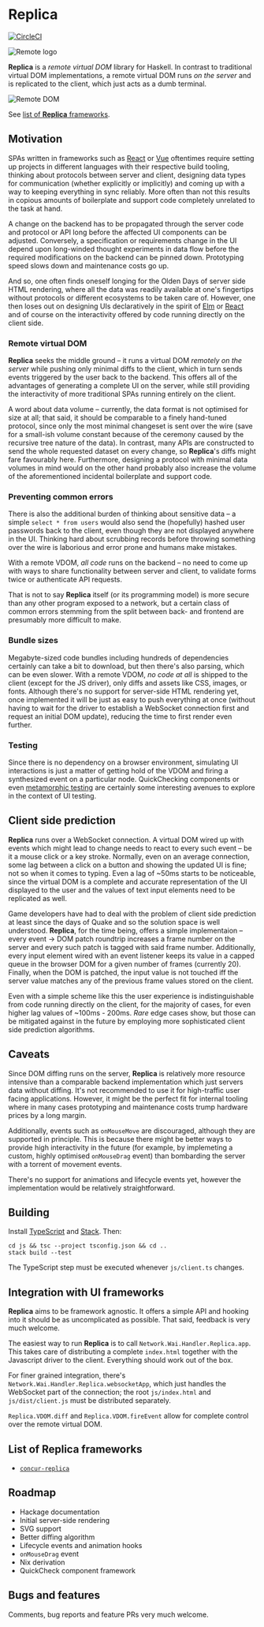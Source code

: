 # Replica

[![CircleCI](https://circleci.com/gh/pkamenarsky/replica.svg?style=svg)](https://circleci.com/gh/pkamenarsky/replica)

![Remote logo](./docs/replica-logo.svg)

**Replica** is a *remote virtual DOM* library for Haskell. In contrast to traditional virtual DOM implementations, a remote virtual DOM runs *on the server* and is replicated to the client, which just acts as a dumb terminal.

![Remote DOM](./docs/replica-dom.svg)

See [list of **Replica** frameworks](#list-of-replica-frameworks).

## Motivation

SPAs written in frameworks such as [React](https://reactjs.org) or [Vue](https://vuejs.org) oftentimes require setting up projects in different languages with their respective build tooling, thinking about protocols between server and client, designing data types for communication (whether explicitly or implicitly) and coming up with a way to keeping everything in sync reliably. More often than not this results in copious amounts of boilerplate and support code completely unrelated to the task at hand.

A change on the backend has to be propagated through the server code and protocol or API long before the affected UI components can be adjusted. Conversely, a specification or requirements change in the UI depend upon long-winded thought experiments in data flow before the required modifications on the backend can be pinned down. Prototyping speed slows down and maintenance costs go up.

And so, one often finds oneself longing for the Olden Days of server side HTML rendering, where all the data was readily available at one's fingertips without protocols or different ecosystems to be taken care of. However, one then loses out on designing UIs declaratively in the spirit of [Elm](https://elm-lang.org) or [React](https://reactjs.org) and of course on the interactivity offered by code running directly on the client side.

### Remote virtual DOM

**Replica** seeks the middle ground – it runs a virtual DOM *remotely on the server* while pushing only minimal diffs to the client, which in turn sends events triggered by the user back to the backend. This offers all of the advantages of generating a complete UI on the server, while still providing the interactivity of more traditional SPAs running entirely on the client.

A word about data volume – currently, the data format is not optimised for size at all; that said, it should be comparable to a finely hand-tuned protocol, since only the most minimal changeset is sent over the wire (save for a small-ish volume constant because of the ceremony caused by the recursive tree nature of the data). In contrast, many APIs are constructed to send the whole requested dataset on every change, so **Replica**'s diffs might fare favourably here. Furthermore, designing a protocol with minimal data volumes in mind would on the other hand probably also increase the volume of the aforementioned incidental boilerplate and support code.

### Preventing common errors

There is also the additional burden of thinking about sensitive data – a simple `select * from users` would also send the (hopefully) hashed user passwords back to the client, even though they are not displayed anywhere in the UI. Thinking hard about scrubbing records before throwing something over the wire is laborious and error prone and humans make mistakes.

With a remote VDOM, *all code* runs on the backend – no need to come up with ways to share functionality between server and client, to validate forms twice or authenticate API requests.

That is not to say **Replica** itself (or its programming model) is more secure than any other program exposed to a network, but a certain class of common errors stemming from the split between back- and frontend are presumably more difficult to make.

### Bundle sizes

Megabyte-sized code bundles including hundreds of dependencies certainly can take a bit to download, but then there's also parsing, which can be even slower. With a remote VDOM, *no code at all* is shipped to the client (except for the JS driver), only diffs and assets like CSS, images, or fonts. Although there's no support for server-side HTML rendering yet, once implemented it will be just as easy to push everything at once (without having to wait for the driver to establish a WebSocket connection first and request an initial DOM update), reducing the time to first render even further.

### Testing

Since there is no dependency on a browser environment, simulating UI interactions is just a matter of getting hold of the VDOM and firing a synthesized event on a particular node. QuickChecking components or even [metamorphic testing](http://www.lsi.us.es/~segura/files/papers/segura17-tse.pdf) are certainly some interesting avenues to explore in the context of UI testing.

## Client side prediction

**Replica** runs over a WebSocket connection. A virtual DOM wired up with events which might lead to change needs to react to every such event – be it a mouse click or a key stroke. Normally, even on an average connection, some lag between a click on a button and showing the updated UI is fine; not so when it comes to typing. Even a lag of ~50ms starts to be noticeable, since the virtual DOM is a complete and accurate representation of the UI displayed to the user and the values of text input elements need to be replicated as well.

Game developers have had to deal with the problem of client side prediction at least since the days of Quake and so the solution space is well understood. **Replica**, for the time being, offers a simple implementaion – every event → DOM patch roundtrip increases a frame number on the server and every such patch is tagged with said frame number. Additionally, every input element wired with an event listener keeps its value in a capped queue in the browser DOM for a given number of frames (currently 20). Finally, when the DOM is patched, the input value is not touched iff the server value matches any of the previous frame values stored on the client.

Even with a simple scheme like this the user experience is indistinguishable from code running directly on the client, for the majority of cases, for even higher lag values of ~100ms - 200ms. *Rare* edge cases show, but those can be mitigated against in the future by employing more sophisticated client side prediction algorithms.

## Caveats

Since DOM diffing runs on the server, **Replica** is relatively more resource intensive than a comparable backend implementation which just servers data without diffing. It's not recommended to use it for high-traffic user facing applications. However, it might be the perfect fit for internal tooling where in many cases prototyping and maintenance costs trump hardware prices by a long margin.

Additionally, events such as `onMouseMove` are discouraged, although they are supported in principle. This is because there might be better ways to provide high interactivity in the future (for example, by implemeting a custom, highly optimised `onMouseDrag` event) than bombarding the server with a torrent of movement events.

There's no support for animations and lifecycle events yet, however the implementation would be relatively straightforward.

## Building

Install [TypeScript](https://www.typescriptlang.org) and [Stack](https://docs.haskellstack.org/en/stable/README). Then:

```
cd js && tsc --project tsconfig.json && cd ..
stack build --test
```

The TypeScript step must be executed whenever `js/client.ts` changes.

## Integration with UI frameworks

**Replica** aims to be framework agnostic. It offers a simple API and hooking into it should be as uncomplicated as possible. That said, feedback is very much welcome.

The easiest way to run **Replica** is to call `Network.Wai.Handler.Replica.app`. This takes care of distributing a complete `index.html` together with the Javascript driver to the client. Everything should work out of the box.

For finer grained integration, there's `Network.Wai.Handler.Replica.websocketApp`, which just handles the WebSocket part of the connection; the root `js/index.html` and `js/dist/client.js` must be distributed separately.

`Replica.VDOM.diff` and `Replica.VDOM.fireEvent` allow for complete control over the remote virtual DOM.

## List of **Replica** frameworks

* [`concur-replica`](https://github.com/pkamenarsky/concur-replica)

## Roadmap

* Hackage documentation
* Initial server-side rendering
* SVG support
* Better diffing algorithm
* Lifecycle events and animation hooks
* `onMouseDrag` event
* Nix derivation
* QuickCheck component framework

## Bugs and features

Comments, bug reports and feature PRs very much welcome.
